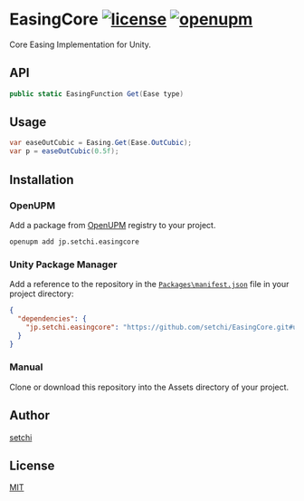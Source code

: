 # EasingCore [![license](https://img.shields.io/badge/license-MIT-green.svg?style=flat-square)](https://github.com/setchi/Easings/blob/master/LICENSE) [![openupm](https://img.shields.io/npm/v/jp.setchi.easingcore?label=openupm&registry_uri=https://package.openupm.com)](https://openupm.com/packages/jp.setchi.easingcore/)
Core Easing Implementation for Unity.

## API
```csharp
public static EasingFunction Get(Ease type)
```

## Usage
```csharp
var easeOutCubic = Easing.Get(Ease.OutCubic);
var p = easeOutCubic(0.5f);
```

## Installation
### OpenUPM
Add a package from [OpenUPM](https://openupm.com/) registry to your project.

```
openupm add jp.setchi.easingcore
```

### Unity Package Manager
Add a reference to the repository in the [`Packages\manifest.json`](https://docs.unity3d.com/Packages/com.unity.package-manager-ui@1.8/manual/index.html#project-manifests) file in your project directory:

```json
{
  "dependencies": {
    "jp.setchi.easingcore": "https://github.com/setchi/EasingCore.git#upm"
  }
}
```

### Manual
Clone or download this repository into the Assets directory of your project.

## Author
[setchi](https://github.com/setchi)

## License
[MIT](https://github.com/setchi/EasingCore/blob/master/LICENSE)
